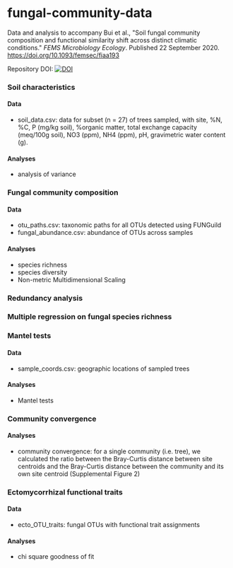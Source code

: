 # fungal-community-data
Data and analysis to accompany Bui et al., "Soil fungal community composition and functional similarity shift across distinct climatic conditions." _FEMS Microbiology Ecology_. Published 22 September 2020. https://doi.org/10.1093/femsec/fiaa193

Repository DOI: [![DOI](https://zenodo.org/badge/221615362.svg)](https://zenodo.org/badge/latestdoi/221615362)

### Soil characteristics
#### Data
- soil_data.csv: data for subset (n = 27) of trees sampled, with site, %N, %C, P (mg/kg soil), %organic matter, total exchange capacity (meq/100g soil), NO3 (ppm), NH4 (ppm), pH, gravimetric water content (g). 
#### Analyses
- analysis of variance

### Fungal community composition
#### Data
- otu_paths.csv: taxonomic paths for all OTUs detected using FUNGuild
- fungal_abundance.csv: abundance of OTUs across samples
#### Analyses
- species richness
- species diversity
- Non-metric Multidimensional Scaling

### Redundancy analysis

### Multiple regression on fungal species richness

### Mantel tests
#### Data
- sample_coords.csv: geographic locations of sampled trees
#### Analyses
- Mantel tests

### Community convergence
#### Analyses
- community convergence: for a single community (i.e. tree), we calculated the ratio between the Bray-Curtis distance between site centroids and the Bray-Curtis distance between the community and its own site centroid (Supplemental Figure 2)

### Ectomycorrhizal functional traits
#### Data
- ecto_OTU_traits: fungal OTUs with functional trait assignments
#### Analyses
- chi square goodness of fit
